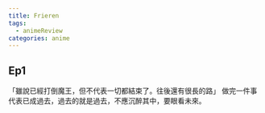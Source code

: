 ```yaml
---
title: Frieren
tags:
  - animeReview
categories: anime
---
```

## Ep1
「雖說已經打倒魔王，但不代表一切都結束了。往後還有很長的路」
做完一件事代表已成過去，過去的就是過去，不應沉醉其中，要眼看未來。